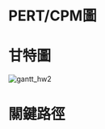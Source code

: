 # PERT/CPM圖

# 甘特圖
![gantt_hw2](https://github.com/user-attachments/assets/dadee176-84e1-4578-a4dc-efd19f6ca9e2)

# 關鍵路徑
